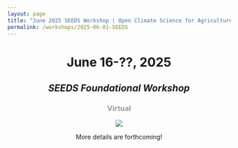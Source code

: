 ```yaml
---
layout: page
title: "June 2025 SEEDS Workshop | Open Climate Science for Agriculture"
permalink: /workshops/2025-06-01-SEEDS
---
```


<header>
	<div class="container">
		<h1>June 16-??, 2025</h1>
	</div>
	<div class="container">
		<h2><i>SEEDS Foundational Workshop</i></h2>
	</div>
	<div class="container">
		<h3 style="color: #999999">Virtual</h3>
	</div>
	<div class="container sponsors">
		<img class="logo" id="nasa" style="margin: 0px;max-height: 180px"
			src="{{ site.baseurl }}/images/TOPS_badge_NASA.png"/>
	</div>
	<div class="container">
		<p>
			More details are forthcoming!
		</p>
	</div>
</header>

<!--
<div class="container">
	<p style="color:#999;font-size:0.9em">
	All images from NASA.gov websites.
	</p>
</div>
-->
